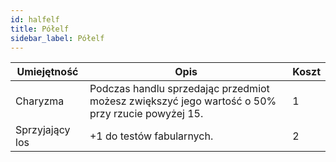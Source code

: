 ```yaml
---
id: halfelf
title: Półelf
sidebar_label: Półelf
---
```


| Umiejętność | Opis | Koszt |
|-------------|------|---|
| Charyzma | Podczas handlu sprzedając przedmiot możesz zwiększyć jego wartość o 50% przy rzucie powyżej 15. | 1 |
| Sprzyjający los | +1 do testów fabularnych. | 2 |